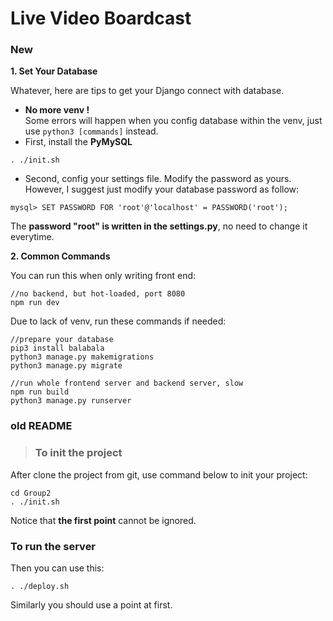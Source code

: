 # Live Video Boardcast

### New

**1. Set Your Database**

Whatever, here are tips to get your Django connect with database.

- **No more venv !**  
Some errors will happen when you config database within the venv, just use
```python3 [commands]``` instead.
- First, install the **PyMySQL**

```
. ./init.sh
```
- Second, config your settings file. Modify the password as yours.  
However, I suggest just modify your database password as follow:

```
mysql> SET PASSWORD FOR 'root'@'localhost' = PASSWORD('root');
```
The **password "root" is written in the settings.py**, no need to change it everytime.

**2. Common Commands**

You can run this when only writing front end:

```
//no backend, but hot-loaded, port 8080
npm run dev
```

Due to lack of venv, run these commands if needed:

```
//prepare your database
pip3 install balabala
python3 manage.py makemigrations
python3 manage.py migrate
```
```
//run whole frontend server and backend server, slow
npm run build
python3 manage.py runserver
```


### old README
>### To init the project
After clone the project from git, use command below to init  your project:
```shell
cd Group2
. ./init.sh
```
Notice that **the first point** cannot be ignored.  
### To run the server
Then you can use this:
```shell
. ./deploy.sh
```
Similarly you should use a point at first.
